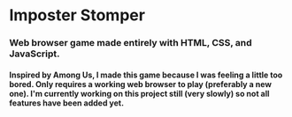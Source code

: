 # Imposter Stomper
<h3>Web browser game made entirely with HTML, CSS, and JavaScript.</h3>
<h4>Inspired by Among Us, I made this game because I was feeling a little too bored. Only requires a working web browser to play (preferably a new one). I'm currently working on this project still (very slowly) so not all features have been added yet.</h4>